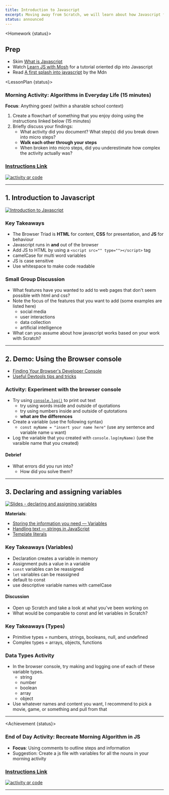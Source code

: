 ```yaml
---
title: Introduction to Javascript
excerpt: Moving away from Scratch, we will learn about how Javascript fits into the browser triad. this class focuses on syntax basics with small practical examples.
status: announced
---
```


<script>
	import Homework from "$lib/components/Homework.svelte";
	import LessonPlan from "$lib/components/LessonPlan.svelte";
	import Achievement from "$lib/components/Achievement.svelte";
</script>

<Homework {status}>

<h2>Prep</h2>

- Skim [What is Javascript](https://developer.mozilla.org/en-US/docs/Learn/JavaScript/First_steps/What_is_JavaScript)
- Watch [Learn JS with Mosh](https://www.youtube.com/watch?v=W6NZfCO5SIk) for a tutorial oriented dip into Javascript
- Read [A first splash into javascript](https://developer.mozilla.org/en-US/docs/Learn/JavaScript/First_steps/A_first_splash) by the Mdn

</Homework>

<LessonPlan {status}>

### Morning Activity: Algorithms in Everyday Life (15 minutes)

**Focus**: Anything goes! (within a sharable school context)

1. Create a flowchart of something that you enjoy doing using the instructions linked below (15 minutes)
2. Briefly discuss your findings:
   - What activity did you document? What step(s) did you break down into micro steps?
   - **Walk each other through your steps**
   - When broken into micro steps, did you underestimate how complex the activity actually was?

<a href="https://gist.github.com/lilyx13/423ffbe6e8da87497b134985ba90ab15">
  <h3>Instructions Link</h3>
  <img src="/images/qr-codes/algorithm-activity.png" alt="activity qr code" class="w-48">
</a>

---

<h2> 1. Introduction to Javascript</h2>

[![Introduction to Javascript](/images/slides/cpnt-262/js-intro.png)](/slides/cpnt-262/js-introduction)

### Key Takeaways

- The Browser Triad is **HTML** for content, **CSS** for presentation, and **JS** for behaviour
- Javascript runs in **and** out of the browser
- Add JS to HTML by using a `<script src="" type=""></script>` tag
- camelCase for multi word variables
- JS is case sensitive
- Use whitespace to make code readable

### Small Group Discussion

- What features have you wanted to add to web pages that don't seem possible with html and css?
- Note the focus of the features that you want to add (some examples are listed here)
  - social media
  - user interactions
  - data collection
  - artificial intelligence
- What can you assume about how javascript works based on your work with Scratch?

---

<h2> 2. Demo: Using the Browser console</h2>

- [Finding Your Browser's Developer Console](https://balsamiq.com/support/faqs/browserconsole/)
- [Useful Devtools tips and tricks](https://www.smashingmagazine.com/2023/06/popular-devtools-tips/)

### Activity: Experiment with the browser console

- Try using [`console.log()`](https://www.geeksforgeeks.org/javascript-console-log-method/) to print out text
  - try using words inside and outside of quotations
  - try using numbers inside and outside of qutotations
  - **what are the differences**
- Create a variable (use the following syntax)
  - `const myName = "insert your name here"` (use any sentence and variable name u want)
- Log the variable that you created with `console.log(myName)` (use the varaible name that you created)

#### Debrief

- What errors did you run into?
  - How did you solve them?

---

<h2>3. Declaring and assigning variables</h2>

[![Slides - declaring and assigning variables](/images/slides/cpnt-262/js-variables.png)](/slides/cpnt-262/js-variables)

**Materials**:

- [Storing the information you need — Variables](https://developer.mozilla.org/en-US/docs/Learn/JavaScript/First_steps/Variables)
- [Handling text — strings in JavaScript](https://developer.mozilla.org/en-US/docs/Learn/JavaScript/First_steps/Strings)
- [Template literals](https://developer.mozilla.org/en-US/docs/Web/JavaScript/Reference/Template_literals)

### Key Takeaways (Variables)

- Declaration creates a variable in memory
- Assignment puts a value in a variable
- `const` variables can be reassigned
- `let` variables can be reassigned
- default to const
- use descriptive variable names with camelCase

#### Discussion

- Open up Scratch and take a look at what you've been working on
- What would be comparable to const and let variables in Scratch?

### Key Takeaways (Types)

- Primitive types = numbers, strings, booleans, null, and undefined
- Complex types = arrays, objects, functions

### Data Types Activity

- In the browser console, try making and logging one of each of these variable types.
  - string
  - number
  - boolean
  - array
  - object
- Use whatever names and content you want, I recommend to pick a movie, game, or something and pull from that

---

</LessonPlan>

<Achievement {status}>

### End of Day Activity: Recreate Morning Algorithm in JS

- **Focus**: Using comments to outline steps and information
- Suggestion: Create a js file with variables for all the nouns in your morning activity

<a href="https://gist.github.com/lilyx13/c81f1e72f83586efcd97206b806fd494">
  <h3>Instructions Link</h3>
  <img src="/images/qr-codes/algorithm-followup-activity.png" alt="activity qr code" class="w-48">
</a>

---

</Achievement>
